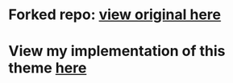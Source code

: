 # Forked repo: [view original here](https://mmistakes.github.io/minimal-mistakes/)

# View my implementation of this theme [here](https://maegant.github.io)
